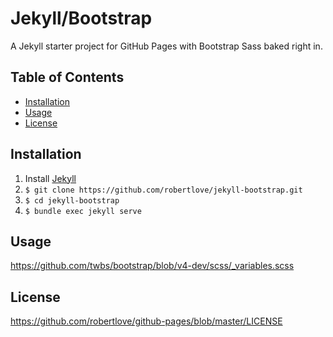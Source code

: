# Jekyll/Bootstrap

A Jekyll starter project for GitHub Pages with Bootstrap Sass baked right in.

## Table of Contents

- [Installation](#installation)
- [Usage](#usage)
- [License](#license)

## Installation

1. Install [Jekyll](https://jekyllrb.com/)
1. `$ git clone https://github.com/robertlove/jekyll-bootstrap.git`
1. `$ cd jekyll-bootstrap`
1. `$ bundle exec jekyll serve`

## Usage

https://github.com/twbs/bootstrap/blob/v4-dev/scss/_variables.scss

## License

https://github.com/robertlove/github-pages/blob/master/LICENSE
